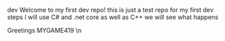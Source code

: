 dev
Welcome to my first dev repo!
this is just a test repo for my first dev steps
I will use C# and .net core as well as C++
we will see what happens
 
Greetings MYGAME419 \n
